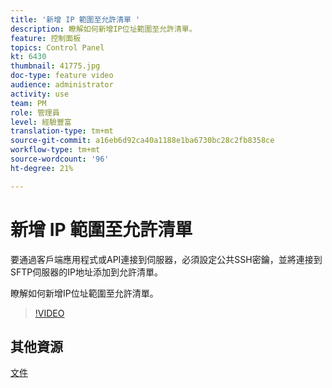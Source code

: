 ```yaml
---
title: '新增 IP 範圍至允許清單 '
description: 瞭解如何新增IP位址範圍至允許清單。
feature: 控制面板
topics: Control Panel
kt: 6430
thumbnail: 41775.jpg
doc-type: feature video
audience: administrator
activity: use
team: PM
role: 管理員
level: 經驗豐富
translation-type: tm+mt
source-git-commit: a16eb6d92ca40a1188e1ba6730bc28c2fb8358ce
workflow-type: tm+mt
source-wordcount: '96'
ht-degree: 21%

---
```



# 新增 IP 範圍至允許清單

要通過客戶端應用程式或API連接到伺服器，必須設定公共SSH密鑰，並將連接到SFTP伺服器的IP地址添加到允許清單。

瞭解如何新增IP位址範圍至允許清單。

>[!VIDEO](https://video.tv.adobe.com/v/41775?quality=12)

## 其他資源

[文件](https://docs.adobe.com/content/help/en/control-panel/using/sftp-management/ip-range-allow-listing.html)
